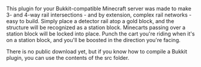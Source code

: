 This plugin for your Bukkit-compatible Minecraft server was made to make 3- and 4-way rail intersections - and by extension, complex rail networks - easy to build. Simply place a detector rail atop a gold block, and the structure will be recognized as a station block. Minecarts passing over a station block will be locked into place. Punch the cart you're riding when it's on a station block, and you'll be boosted in the direction you're facing.

There is no public download yet, but if you know how to compile a Bukkit plugin, you can use the contents of the src folder.